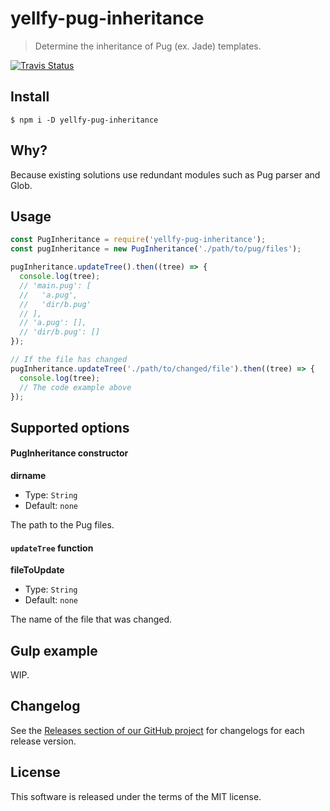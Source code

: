 # yellfy-pug-inheritance

> Determine the inheritance of Pug (ex. Jade) templates.

[![Travis Status](https://travis-ci.org/mrmlnc/yellfy-pug-inheritance.svg?branch=master)](https://travis-ci.org/mrmlnc/yellfy-pug-inheritance)

## Install

```shell
$ npm i -D yellfy-pug-inheritance
```

## Why?

Because existing solutions use redundant modules such as Pug parser and Glob.

## Usage

```js
const PugInheritance = require('yellfy-pug-inheritance');
const pugInheritance = new PugInheritance('./path/to/pug/files');

pugInheritance.updateTree().then((tree) => {
  console.log(tree);
  // 'main.pug': [
  //   'a.pug',
  //   'dir/b.pug'
  // ],
  // 'a.pug': [],
  // 'dir/b.pug': []
});

// If the file has changed
pugInheritance.updateTree('./path/to/changed/file').then((tree) => {
  console.log(tree);
  // The code example above
});
```

## Supported options

#### PugInheritance constructor

**dirname**

  * Type: `String`
  * Default: `none`

The path to the Pug files.

#### `updateTree` function

**fileToUpdate**

  * Type: `String`
  * Default: `none`

The name of the file that was changed.

## Gulp example

WIP.

## Changelog

See the [Releases section of our GitHub project](https://github.com/mrmlnc/yellfy-pug-inheritance/releases) for changelogs for each release version.

## License

This software is released under the terms of the MIT license.
